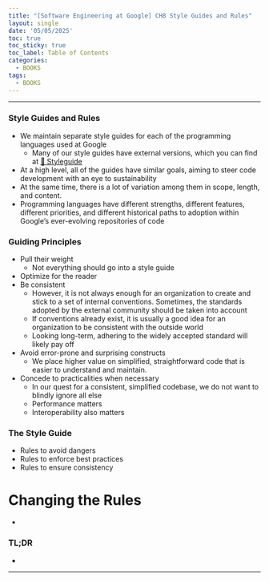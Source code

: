 ```yaml
---
title: "[Software Engineering at Google] CH8 Style Guides and Rules"
layout: single
date: '05/05/2025'
toc: true
toc_sticky: true
toc_label: Table of Contents
categories:
  - BOOKS
tags:
  - BOOKS
---
```


---

### Style Guides and Rules
* We maintain separate style guides for each of the programming languages used at
Google
    * Many of our style guides have external versions, which you can find at [🔗 Styleguide](https://google.github.io/styleguide)
* At a high level, all of the guides have similar goals, aiming to steer code development with an eye to sustainability
* At the same time, there is a lot of variation among them in scope, length, and content.
* Programming languages have different strengths, different features, different priorities, and different historical paths to adoption within Google’s ever-evolving repositories of code

### Guiding Principles
* Pull their weight
    * Not everything should go into a style guide
* Optimize for the reader
* Be consistent
    * However, it is not always enough for an organization to create and stick to a set of internal conventions. Sometimes, the standards adopted by the external community should be taken into account
    * If conventions already exist, it is usually a good idea for an organization to be consistent with the outside world
    * Looking long-term, adhering to the widely accepted standard will likely pay off
* Avoid error-prone and surprising constructs
    * We place higher value on simplified, straightforward code that is easier to understand and maintain.
* Concede to practicalities when necessary
    * In our quest for a consistent, simplified codebase, we do not want to blindly ignore all else
    * Performance matters
    * Interoperability also matters

### The Style Guide
* Rules to avoid dangers
* Rules to enforce best practices
* Rules to ensure consistency

# Changing the Rules
* 

### TL;DR
* 

---
